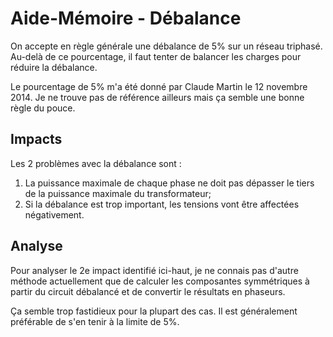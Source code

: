 # Aide-Mémoire - Débalance

On accepte en règle générale une débalance de 5% sur un réseau triphasé. Au-delà de ce pourcentage, il faut tenter de balancer les charges pour réduire la débalance.

Le pourcentage de 5% m'a été donné par Claude Martin le 12 novembre 2014. Je ne trouve pas de référence ailleurs mais ça semble une bonne règle du pouce.

## Impacts

Les 2 problèmes avec la débalance sont :

1. La puissance maximale de chaque phase ne doit pas dépasser le tiers de la puissance maximale du transformateur;
2. Si la débalance est trop important, les tensions vont être affectées négativement.

## Analyse

Pour analyser le 2e impact identifié ici-haut, je ne connais pas d'autre méthode actuellement que de calculer les composantes symmétriques à partir du circuit débalancé et de convertir le résultats en phaseurs.

Ça semble trop fastidieux pour la plupart des cas. Il est généralement préférable de s'en tenir à la limite de 5%.
